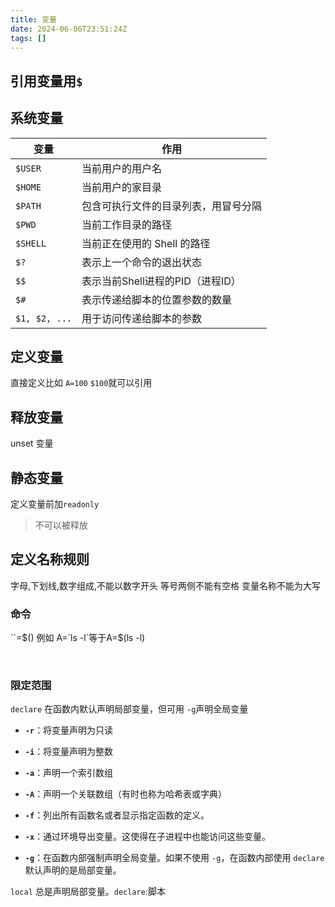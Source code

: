 ```yaml
---
title: 变量
date: 2024-06-06T23:51:24Z
tags: []
---
```


## 引用变量用`$`

## 系统变量

|变量|作用|
| ------| --------------------------------------|
|​`$USER`​|当前用户的用户名|
|​`$HOME`​|当前用户的家目录|
|​`$PATH`​|包含可执行文件的目录列表，用冒号分隔|
|​`$PWD`​|当前工作目录的路径|
|​`$SHELL`​|当前正在使用的 Shell 的路径|
|​`$?`​|表示上一个命令的退出状态|
|​`$$`​|表示当前Shell进程的PID（进程ID）|
|​`$#`​|表示传递给脚本的位置参数的数量|
|​`$1, $2, ...`​|用于访问传递给脚本的参数|

## 定义变量

直接定义比如
`A=100`
`$100`就可以引用

## 释放变量

unset 变量

## 静态变量

定义变量前加`readonly`

> 不可以被释放

## 定义名称规则

字母,下划线,数字组成,不能以数字开头
等号两侧不能有空格
变量名称不能为大写

### 命令

``=$()
例如
A=`ls -l`等于A=$(ls -l)

‍

### 限定范围

​`declare`​ 在函数内默认声明局部变量，但可用 `-g`​ 声明全局变量

- **​`-r`​**​：将变量声明为只读

- **​`-i`​**​：将变量声明为整数

- **​`-a`​**​：声明一个索引数组

- **​`-A`​**​：声明一个关联数组（有时也称为哈希表或字典）

- **​`-f`​**​：列出所有函数名或者显示指定函数的定义。

- **​`-x`​**​：通过环境导出变量。这使得在子进程中也能访问这些变量。

- **​`-g`​**​：在函数内部强制声明全局变量。如果不使用 `-g`​，在函数内部使用 `declare`​ 默认声明的是局部变量。

​`local`​ 总是声明局部变量。`declare`​:脚本

‍
